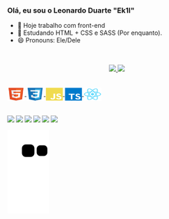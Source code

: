 ### Olá, eu sou o Leonardo Duarte "Ek1l"

- 🔭 Hoje trabalho com front-end
- 🌱 Estudando HTML + CSS e SASS (Por enquanto).
- 😄 Pronouns: Ele/Dele
<br>
<br>
<div align="center">
  <a href="https://github.com/ek1l">
  <img height="180em" src="https://github-readme-stats.vercel.app/api?username=ek1l&show_icons=true&theme=dracula&include_all_commits=true&count_private=true"/>
  <img height="180em" src="https://github-readme-stats.vercel.app/api/top-langs/?username=ek1l&layout=compact&langs_count=7&theme=dracula"/>
</div>
<br>



<div style="display: inline_block"><br>
<img align="center" alt="ek1l-HTML" height="30" width="40" src="https://raw.githubusercontent.com/devicons/devicon/master/icons/html5/html5-original.svg">
  <img align="center" alt="ek1l-CSS" height="30" width="40" src="https://raw.githubusercontent.com/devicons/devicon/master/icons/css3/css3-original.svg">
  <img align="center" alt="ek1l-Js" height="30" width="40" src="https://raw.githubusercontent.com/devicons/devicon/master/icons/javascript/javascript-plain.svg">
  <img align="center" alt="ek1l-Ts" height="30" width="40" src="https://raw.githubusercontent.com/devicons/devicon/master/icons/typescript/typescript-plain.svg">
  <img align="center" alt="ek1l-React" height="30" width="40" src="https://raw.githubusercontent.com/devicons/devicon/master/icons/react/react-original.svg">
</div>


<br> 
<br>

<div> 
  <a href="https://www.youtube.com/c/EK1LGAMES/videos" target="_blank"><img src="https://img.shields.io/badge/YouTube-FF0000?style=for-the-badge&logo=youtube&logoColor=white" target="_blank"></a>
  <a href="https://www.instagram.com/ek1l_/" target="_blank"><img src="https://img.shields.io/badge/-Instagram-%23E4405F?style=for-the-badge&logo=instagram&logoColor=white" target="_blank"></a>
 	<a href="https://www.twitch.tv/ek1l" target="_blank"><img src="https://img.shields.io/badge/Twitch-9146FF?style=for-the-badge&logo=twitch&logoColor=white" target="_blank"></a>
 <a href="https://discord.gg/vk5E3JBS" target="_blank"><img src="https://img.shields.io/badge/Discord-7289DA?style=for-the-badge&logo=discord&logoColor=white" target="_blank"></a> 
  <a href = "mailto:leonardoduarteprogramador@gmail.com"><img src="https://img.shields.io/badge/-Gmail-%23333?style=for-the-badge&logo=gmail&logoColor=white" target="_blank"></a>
  <a href="https://www.linkedin.com/in/leonardo-duarte-10a834201/" target="_blank"><img src="https://img.shields.io/badge/-LinkedIn-%230077B5?style=for-the-badge&logo=linkedin&logoColor=white" target="_blank"></a><br>
 
  ![Snake animation](https://github.com/rafaballerini/rafaballerini/blob/output/github-contribution-grid-snake.svg)
 
</div>
